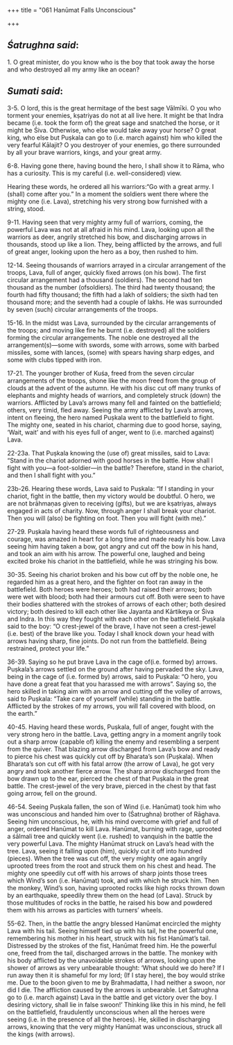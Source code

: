 +++
title = "061 Hanūmat Falls Unconscious"

+++
 

## *Śatrughna said*:

1\. O great minister, do you know who is the boy that took away the horse and who destroyed all my army like an ocean?

## *Sumati said*:

3-5. O lord, this is the great hermitage of the best sage Vālmīki. O you who torment your enemies, kṣatriyas do not at all live here. It might be that Indra became (i.e. took the form of) the great sage and snatched the horse, or it might be Śiva. Otherwise, who else would take away your horse? O great king, who else but Puṣkala can go to (i.e. march against) him who killed the very fearful Kālajit? O you destroyer of your enemies, go there surrounded by all your brave warriors, kings, and your great army.

6-8. Having gone there, having bound the hero, I shall show it to Rāma, who has a curiosity. This is my careful (i.e. well-considered) view.

Hearing these words, he ordered all his warriors:“Go with a great army. I (shall) come after you.” In a moment the soldiers went there where the mighty one (i.e. Lava), stretching his very strong bow furnished with a string, stood.

9-11. Having seen that very mighty army full of warriors, coming, the powerful Lava was not at all afraid in his mind. Lava, looking upon all the warriors as deer, angrily stretched his bow, and discharging arrows in thousands, stood up like a lion. They, being afflicted by the arrows, and full of great anger, looking upon the hero as a boy, then rushed to him.

12-14. Seeing thousands of warriors arrayed in a circular arrangement of the troops, Lava, full of anger, quickly fixed arrows (on his bow). The first circular arrangement had a thousand (soldiers). The second had ten thousand as the number (ofsoldiers). The third had twenty thousand; the fourth had fifty thousand; the fifth had a lakh of soldiers; the sixth had ten thousand more; and the seventh had a couple of lakhs. He was surrounded by seven (such) circular arrangements of the troops.

15-16. In the midst was Lava, surrounded by the circular arrangements of the troops; and moving like fire he burnt (i.e. destroyed) all the soldiers forming the circular arrangements. The noble one destroyed all the arrangement(s)—some with swords, some with arrows, some with barbed missiles, some with lances, (some) with spears having sharp edges, and some with clubs tipped with iron.

17-21. The younger brother of Kuśa, freed from the seven circular arrangements of the troops, shone like the moon freed from the group of clouds at the advent of the autumn. He with his disc cut off many trunks of elephants and mighty heads of warriors, and completely struck (down) the warriors. Afflicted by Lava’s arrows many fell and fainted on the battlefield; others, very timid, fled away. Seeing the army afflicted by Lava’s arrows, intent on fleeing, the hero named Puṣkala went to the battlefield to fight. The mighty one, seated in his chariot, charming due to good horse, saying, ‘Wait, wait’ and with his eyes full of anger, went to (i.e. marched against) Lava.

22-23a. That Puṣkala knowing the (use of) great missiles, said to Lava: “Stand in the chariot adorned with good horses in the battle. How shall I fight with you—a foot-soldier—in the battle? Therefore, stand in the chariot, and then I shall fight with you.”

23b-26. Hearing these words, Lava said to Puṣkala: “If I standing in your chariot, fight in the battle, then my victory would be doubtful. O hero, we are not brāhmaṇas given to receiving (gifts), but we are kṣatriyas, always engaged in acts of charity. Now, through anger I shall break your chariot. Then you will (also) be fighting on foot. Then you will fight (with me).”

27-29. Puṣkala having heard these words full of righteousness and courage, was amazed in heart for a long time and made ready his bow. Lava seeing him having taken a bow, got angry and cut off the bow in his hand, and took an aim with his arrow. The powerful one, laughed and being excited broke his chariot in the battlefield, while he was stringing his bow.

30-35. Seeing his chariot broken and his bow cut off by the noble one, he regarded him as a great hero, and the fighter on foot ran away in the battlefield. Both heroes were heroes; both had raised their arrows; both were wet with blood; both had their armours cut off. Both were seen to have their bodies shattered with the strokes of arrows of each other; both desired victory; both desired to kill each other like Jayanta and Kārtikeya or Śiva and Indra. In this way they fought with each other on the battlefield. Puṣkala said to the boy: “O crest-jewel of the brave, I have not seen a crest-jewel (i.e. best) of the brave like you. Today I shall knock down your head with arrows having sharp, fine joints. Do not run from the battlefield. Being restrained, protect your life.”

36-39. Saying so he put brave Lava in the cage of(i.e. formed by) arrows. Puṣkala’s arrows settled on the ground after having pervaded the sky. Lava, being in the cage of (i.e. formed by) arrows, said to Puṣkala: “O hero, you have done a great feat that you harassed me with arrows”. Saying so, the hero skilled in taking aim with an arrow and cutting off the volley of arrows, said to Puṣkala: “Take care of yourself (while) standing in the battle. Afflicted by the strokes of my arrows, you will fall covered with blood, on the earth.”

40-45. Having heard these words, Puṣkala, full of anger, fought with the very strong hero in the battle. Lava, getting angry in a moment angrily took out a sharp arrow (capable of) killing the enemy and resembling a serpent from the quiver. That blazing arrow discharged from Lava’s bow and ready to pierce his chest was quickly cut off by Bharata’s son (Puṣkala). When Bharata’s son cut off with his fatal arrow (the arrow of Lava), he got very angry and took another fierce arrow. The sharp arrow discharged from the bow drawn up to the ear, pierced the chest of that Puṣkala in the great battle. The crest-jewel of the very brave, pierced in the chest by that fast going arrow, fell on the ground.

46-54. Seeing Puṣkala fallen, the son of Wind (i.e. Hanūmat) took him who was unconscious and handed him over to (Śatrughna) brother of Rāghava. Seeing him unconscious, he, with his mind overcome with grief and full of anger, ordered Hanūmat to kill Lava. Hanūmat, burning with rage, uprooted a śālmali tree and quickly went (i.e. rushed) to vanquish in the battle the very powerful Lava. The mighty Hanūmat struck on Lava’s head with the tree. Lava, seeing it falling upon (him), quickly cut it off into hundred (pieces). When the tree was cut off, the very mighty one again angrily uprooted trees from the root and struck them on his chest and head. The mighty one speedily cut off with his arrows of sharp joints those trees which Wind’s son (i.e. Hanūmat) took, and with which he struck him. Then the monkey, Wind’s son, having uprooted rocks like high rocks thrown down by an earthquake, speedily threw them on the head (of Lava). Struck by those multitudes of rocks in the battle, he raised his bow and powdered them with his arrows as particles with turners’ wheels.

55-62. Then, in the battle the angry blessed Hanūmat encircled the mighty Lava with his tail. Seeing himself tied up with his tail, he the powerful one, remembering his mother in his heart, struck with his fist Hanūmat’s tail. Distressed by the strokes of the fist, Hanūmat freed him. He the powerful one, freed from the tail, discharged arrows in the battle. The monkey with his body afflicted by the unavoidable strokes of arrows, looking upon the shower of arrows as very unbearable thought: ‘What should we do here? If I run away then it is shameful for my lord; (If I stay here), the boy would strike me. Due to the boon given to me by Brahmadatta, I had neither a swoon, nor did I die. The affliction caused by the arrows is unbearable. Let Śatrughna go to (i.e. march against) Lava in the battle and get victory over the boy. I desiring victory, shall lie in false swoon!’ Thinking like this in his mind, he fell on the battlefield, fraudulently unconscious when all the heroes were seeing (i.e. in the presence of all the heroes). He, skilled in discharging arrows, knowing that the very mighty Hanūmat was unconscious, struck all the kings (with arrows).


